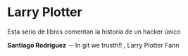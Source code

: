 
# Larry Plotter

Esta serio de libros comentan la historia de un hacker único

**Santiago Rodriguez** -- In git we trusth!! , Larry Plotter Fann
